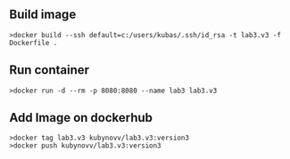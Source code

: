 ## Build image
```
>docker build --ssh default=c:/users/kubas/.ssh/id_rsa -t lab3.v3 -f Dockerfile .
```

## Run container 
```
>docker run -d --rm -p 8080:8080 --name lab3 lab3.v3
```

## Add Image on dockerhub
```
>docker tag lab3.v3 kubynovv/lab3.v3:version3
>docker push kubynovv/lab3.v3:version3 
```
